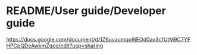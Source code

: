 # README/User guide/Developer guide
https://docs.google.com/document/d/1Z6uyaumqo9jEOd0av3cfUtM9C7YFHPCpQDeAwkmZgco/edit?usp=sharing
